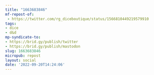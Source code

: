 ```yaml
---
title: "1663683846"
mf-repost-of:
 - https://twitter.com/rg_diceboutique/status/1566810449219579910
tags:
- dice
- d&d
mp-syndicate-to:
- https://brid.gy/publish/twitter
- https://brid.gy/publish/mastodon
slug: 1663683846
micropub: repost
layout: social
date: '2022-09-20T14:24:06'
---
```

